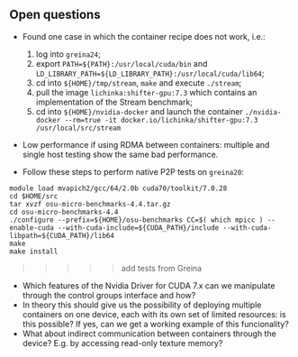 ## Open questions

* Found one case in which the container recipe does not work, i.e.:
  1. log into `greina24`;
  2. export `PATH=${PATH}:/usr/local/cuda/bin` and `LD_LIBRARY_PATH=${LD_LIBRARY_PATH}:/usr/local/cuda/lib64`;
  3. cd into `${HOME}/tmp/stream`, `make` and execute `./stream`; 
  4. pull the image `lichinka:shifter-gpu:7.3` which contains an implementation of the Stream benchmark;
  5. cd into `${HOME}/nvidia-docker` and launch the container `./nvidia-docker --rm=true -it docker.io/lichinka/shifter-gpu:7.3 /usr/local/src/stream`

* Low performance if using RDMA between containers: multiple and single host testing show the same bad performance.
* Follow these steps to perform native P2P tests on `greina20`:
```
module load mvapich2/gcc/64/2.0b cuda70/toolkit/7.0.28
cd $HOME/src
tar xvzf osu-micro-benchmarks-4.4.tar.gz
cd osu-micro-benchmarks-4.4
./configure --prefix=${HOME}/osu-benchmarks CC=$( which mpicc ) --enable-cuda --with-cuda-include=${CUDA_PATH}/include --with-cuda-libpath=${CUDA_PATH}/lib64
make
make install
```

>>>>> add tests from Greina

* Which features of the Nvidia Driver for CUDA 7.x can we manipulate through the control groups interface and how?
* In theory this should give us the possibility of deploying multiple containers on one device, each with its own set of limited resources: is this possible? If yes, can we get a working example of this funcionality?
* What about indirect communication between containers through the device? E.g. by accessing read-only texture memory?
